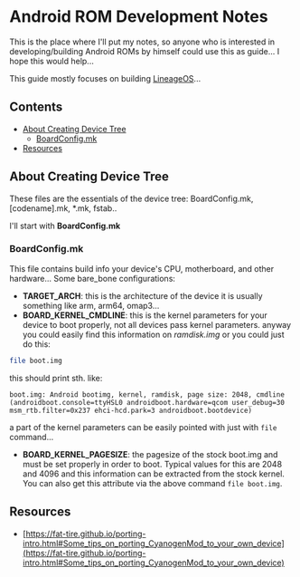 # Android ROM Development Notes

This is the place where I'll put my notes, so anyone who is interested in developing/building Android
ROMs by himself could use this as guide... I hope this would help...

This guide mostly focuses on building [LineageOS](https://lineageos.org/)...

## Contents

- [About Creating Device Tree](#about-creating-device-tree)
  - [BoardConfig.mk](#boardconfigmk)
- [Resources](#resources)

## About Creating Device Tree

These files are the essentials of the device tree: BoardConfig.mk, [codename].mk, *.mk, fstab..

I'll start with **BoardConfig.mk**

### BoardConfig.mk

This file contains build info your device's CPU, motherboard, and other hardware...
Some bare_bone configurations:

- **TARGET_ARCH**: this is the architecture of the device it is usually something like arm, arm64, omap3...
- **BOARD_KERNEL_CMDLINE**: this is the kernel parameters for your device to boot properly, not all devices pass kernel parameters.
anyway you could easily find this information on *ramdisk.img* or you could just do this:
```bash
file boot.img
```
this should print sth. like:
```
boot.img: Android bootimg, kernel, ramdisk, page size: 2048, cmdline (androidboot.console=ttyHSL0 androidboot.hardware=qcom user_debug=30 msm_rtb.filter=0x237 ehci-hcd.park=3 androidboot.bootdevice)
```
a part of the kernel parameters can be easily pointed with just with `file` command...
- **BOARD_KERNEL_PAGESIZE**: the pagesize of the stock boot.img and must be set properly in order to boot. Typical values for this are 2048 and 4096 and this information can be extracted from the stock kernel. You can also get this attribute via the above command `file boot.img`.

## Resources

- [https://fat-tire.github.io/porting-intro.html#Some_tips_on_porting_CyanogenMod_to_your_own_device](https://fat-tire.github.io/porting-intro.html#Some_tips_on_porting_CyanogenMod_to_your_own_device)
